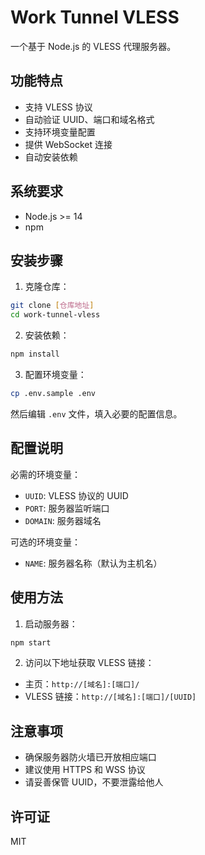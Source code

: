 # Work Tunnel VLESS

一个基于 Node.js 的 VLESS 代理服务器。

## 功能特点

- 支持 VLESS 协议
- 自动验证 UUID、端口和域名格式
- 支持环境变量配置
- 提供 WebSocket 连接
- 自动安装依赖

## 系统要求

- Node.js >= 14
- npm

## 安装步骤

1. 克隆仓库：
```bash
git clone [仓库地址]
cd work-tunnel-vless
```

2. 安装依赖：
```bash
npm install
```

3. 配置环境变量：
```bash
cp .env.sample .env
```
然后编辑 `.env` 文件，填入必要的配置信息。

## 配置说明

必需的环境变量：
- `UUID`: VLESS 协议的 UUID
- `PORT`: 服务器监听端口
- `DOMAIN`: 服务器域名

可选的环境变量：
- `NAME`: 服务器名称（默认为主机名）

## 使用方法

1. 启动服务器：
```bash
npm start
```

2. 访问以下地址获取 VLESS 链接：
- 主页：`http://[域名]:[端口]/`
- VLESS 链接：`http://[域名]:[端口]/[UUID]`

## 注意事项

- 确保服务器防火墙已开放相应端口
- 建议使用 HTTPS 和 WSS 协议
- 请妥善保管 UUID，不要泄露给他人

## 许可证

MIT 